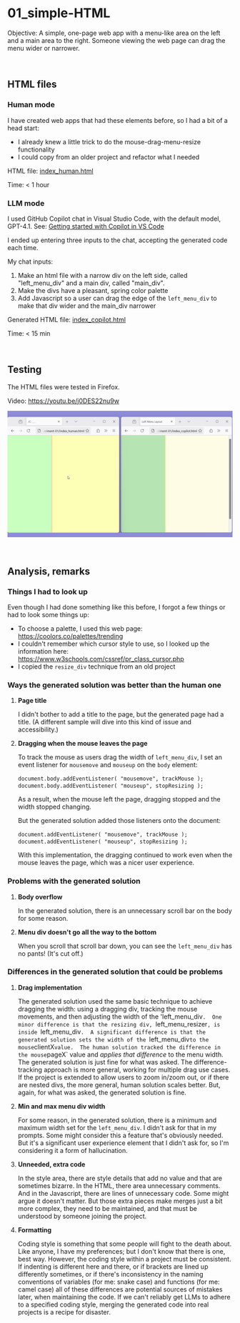 # 01_simple-HTML

Objective: A simple, one-page web app with a menu-like area on the left and a main area to the right. Someone viewing the web page can drag the menu wider or narrower.

<p>&nbsp;</p>


## HTML files

### Human mode
I have created web apps that had these elements before, so I had a bit of a head start:
- I already knew a little trick to do the mouse-drag-menu-resize functionality
- I could copy from an older project and refactor what I needed

HTML file: [index_human.html](index_human.html)

Time: < 1 hour

### LLM mode
I used GitHub Copilot chat in Visual Studio Code, with the default model, GPT-4.1.  See: [Getting started with Copilot in VS Code](https://code.visualstudio.com/docs/copilot/getting-started)

I ended up entering three inputs to the chat, accepting the generated code each time.

My chat inputs:
1. Make an html file with a narrow div on the left side, called "left_menu_div" and a main div, called "main_div".
2. Make the divs have a pleasant, spring color palette
3. Add Javascript so a user can drag the edge of the `left_menu_div` to make that div wider and the main_div narrower

Generated HTML file: [index_copilot.html](index_copilot.html)

Time: < 15 min

<p>&nbsp;</p>


## Testing
The HTML files were tested in Firefox.

Video: https://youtu.be/j0DES22nu9w

<img src="images/01_side-by-side.png" width="600" />

<p>&nbsp;</p>


## Analysis, remarks

### Things I had to look up
Even though I had done something like this before, I forgot a few things or had to look some things up:
- To choose a palette, I used this web page: https://coolors.co/palettes/trending
- I couldn't remember which cursor style to use, so I looked up the information here: https://www.w3schools.com/cssref/pr_class_cursor.php
- I copied the `resize_div` technique from an old project

### Ways the generated solution was better than the human one

1. **Page title**

   I didn't bother to add a title to the page, but the generated page had a title.  (A different sample will dive into this kind of issue and accessibility.)

2. **Dragging when the mouse leaves the page**

   To track the mouse as users drag the width of `left_menu_div`, I set an event listener for `mousemove` and `mouseup` on the `body` element:
   ```
   document.body.addEventListener( "mousemove", trackMouse );
   document.body.addEventListener( "mouseup", stopResizing );
   ```
   As a result, when the mouse left the page, dragging stopped and the width stopped changing.
  
   But the generated solution added those listeners onto the document:
   ```
   document.addEventListener( "mousemove", trackMouse );
   document.addEventListener( "mouseup", stopResizing );
   ```
   With this implementation, the dragging continued to work even when the mouse leaves the page, which was a nicer user experience.

### Problems with the generated solution

1. **Body overflow**

   In the generated solution, there is an unnecessary scroll bar on the body for some reason.

2. **Menu div doesn't go all the way to the bottom**

   When you scroll that scroll bar down, you can see the `left_menu_div` has no pants! (It's cut off.)

### Differences in the generated solution that could be problems

1. **Drag implementation**

   The generated solution used the same basic technique to achieve dragging the width: using a dragging div, tracking the mouse movements, and then adjusting the width of the 'left_menu_div`.  One minor difference is that the resizing div, `left_menu_resizer`, is inside `left_menu_div`.  A significant difference is that the generated solution sets the width of the `left_menu_div` to the mouse `clientX` value.  The human solution tracked the difference in the mouse `pageX` value and *applies that difference* to the menu width.  The generated solution is just fine for what was asked.  The difference-tracking approach is more general, working for multiple drag use cases.  If the project is extended to allow users to zoom in/zoom out, or if there are nested divs, the more general, human solution scales better.  But, again, for what was asked, the generated solution is fine.

3. **Min and max menu div width**
   
   For some reason, in the generated solution, there is a minimum and maximum width set for the `left_menu_div`.  I didn't ask for that in my prompts.  Some might consider this a feature that's obviously needed.  But it's a significant user experience element that I didn't ask for, so I'm considering it a form of hallucination.

2. **Unneeded, extra code**
   
   In the style area, there are style details that add no value and that are sometimes bizarre. In the HTML, there area unnecessary comments.  And in the Javascript, there are lines of unnecessary code.  Some might argue it doesn't matter.  But those extra pieces make merges just a bit more complex, they need to be maintained, and that must be understood by someone joining the project.

3. **Formatting**

   Coding style is something that some people will fight to the death about.  Like anyone, I have my preferences; but I don't know that there is one, best way.  However, the coding style within a project must be consistent.  If indenting is different here and there, or if brackets are lined up differently sometimes, or if there's inconsistency in the naming conventions of variables (for me: snake case) and functions (for me: camel case) all of these differences are potential sources of mistakes later, when maintaining the code.  If we can't reliably get LLMs to adhere to a specified coding style, merging the generated code into real projects is a recipe for disaster.



